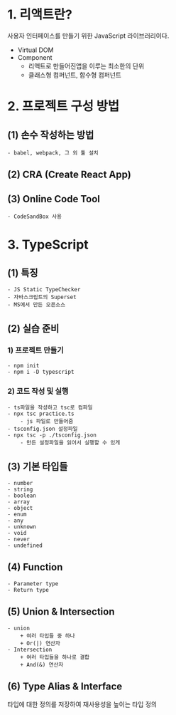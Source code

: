 # 1. 리액트란?
사용자 인터페이스를 만들기 위한 JavaScript 라이브러리이다.
- Virtual DOM
- Component
    - 리액트로 만들어진앱을 이루는 최소한의 단위
    - 클래스형 컴퍼넌트, 함수형 컴퍼넌트

# 2. 프로젝트 구성 방법
## (1) 손수 작성하는 방법
    - babel, webpack, 그 외 툴 설치
## (2) CRA (Create React App)
## (3) Online Code Tool
    - CodeSandBox 사용

# 3. TypeScript
## (1) 특징
    - JS Static TypeChecker
    - 자바스크립트의 Superset
    - MS에서 만든 오픈소스
## (2) 실습 준비
### 1) 프로젝트 만들기
    - npm init
    - npm i -D typescript
### 2) 코드 작성 및 실행
    - ts파일을 작성하고 tsc로 컴파일
    - npx tsc practice.ts
        - js 파일로 만들어줌
    - tsconfig.json 설정파일
    - npx tsc -p ./tsconfig.json 
        - 만든 설정파일을 읽어서 실행할 수 있게
## (3) 기본 타입들
    - number
    - string
    - boolean
    - array
    - object
    - enum
    - any
    - unknown
    - void
    - never
    - undefined
## (4) Function
    - Parameter type
    - Return type

## (5) Union & Intersection
    - union
        + 여러 타입들 중 하나
        + Or(|) 연산자
    - Intersection
        + 여러 타입들을 하나로 결합
        + And(&) 연산자

## (6) Type Alias & Interface
타입에 대한 정의를 저장하여 재사용성을 높이는 타입 정의